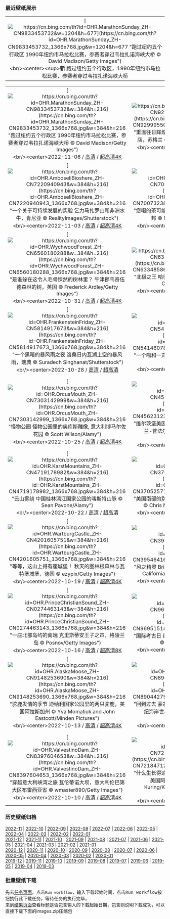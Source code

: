 ### 最近壁纸展示
||
|:---:|
|[![https://cn.bing.com/th?id=OHR.MarathonSunday_ZH-CN9833453732&w=1204&h=677](https://cn.bing.com/th?id=OHR.MarathonSunday_ZH-CN9833453732_1366x768.jpg&w=1204&h=677 "跑过纽约五个行政区&#10;1990年纽约市马拉松比赛，参赛者穿过韦拉扎诺海峡大桥&#10;© David Madison/Getty Images")](https://cn.bing.com/search?q=%e9%a9%ac%e6%8b%89%e6%9d%be&form=hpcapt&mkt=zh-cn&filters=HpDate:"20221105_1600")<br/><center><sup>**新**</sup>&nbsp;跑过纽约五个行政区，1990年纽约市马拉松比赛，参赛者穿过韦拉扎诺海峡大桥<center/>|

||||
|:---:|:---:|:---:|
|[![https://cn.bing.com/th?id=OHR.MarathonSunday_ZH-CN9833453732&w=384&h=216](https://cn.bing.com/th?id=OHR.MarathonSunday_ZH-CN9833453732_1366x768.jpg&w=384&h=216 "跑过纽约五个行政区&#10;1990年纽约市马拉松比赛，参赛者穿过韦拉扎诺海峡大桥&#10;© David Madison/Getty Images")](https://cn.bing.com/search?q=%e9%a9%ac%e6%8b%89%e6%9d%be&form=hpcapt&mkt=zh-cn&filters=HpDate:"20221105_1600")<br/><center>2022-11-06 / [高清](https://cn.bing.com/th?id=OHR.MarathonSunday_ZH-CN9833453732_1920x1200.jpg&w=1920&h=1200) / [超高清4K](https://cn.bing.com/th?id=OHR.MarathonSunday_ZH-CN9833453732_UHD.jpg&w=3840&h=2160)<center/>|[![https://cn.bing.com/th?id=OHR.Trossachs_ZH-CN9299955040&w=384&h=216](https://cn.bing.com/th?id=OHR.Trossachs_ZH-CN9299955040_1366x768.jpg&w=384&h=216 "重温往日辉煌&#10;阿赫雷湖畔的泰莫特罗萨克斯城堡酒店，苏格兰&#10;© Fortunato Gatto/eStock Photo")](https://cn.bing.com/search?q=%e8%8b%8f%e6%a0%bc%e5%85%b0%e6%96%af%e7%89%b9%e7%81%b5%e5%8c%ba&form=hpcapt&mkt=zh-cn&filters=HpDate:"20221104_1600")<br/><center>2022-11-05 / [高清](https://cn.bing.com/th?id=OHR.Trossachs_ZH-CN9299955040_1920x1200.jpg&w=1920&h=1200) / [超高清4K](https://cn.bing.com/th?id=OHR.Trossachs_ZH-CN9299955040_UHD.jpg&w=3840&h=2160)<center/>|[![https://cn.bing.com/th?id=OHR.PeytoIce_ZH-CN7517633327&w=384&h=216](https://cn.bing.com/th?id=OHR.PeytoIce_ZH-CN7517633327_1366x768.jpg&w=384&h=216 "落基山上碧玉腰带&#10;班夫国家公园的沛托湖，加拿大艾伯塔省&#10;© Ben Girardi/Cavan Images")](https://cn.bing.com/search?q=%e6%b2%9b%e6%89%98%e6%b9%96&form=hpcapt&mkt=zh-cn&filters=HpDate:"20221103_1600")<br/><center>2022-11-04 / [高清](https://cn.bing.com/th?id=OHR.PeytoIce_ZH-CN7517633327_1920x1200.jpg&w=1920&h=1200) / [超高清](https://cn.bing.com/th?id=OHR.PeytoIce_ZH-CN7517633327_UHD.jpg)<center/>|
|[![https://cn.bing.com/th?id=OHR.AmboseliBioshere_ZH-CN7220940943&w=384&h=216](https://cn.bing.com/th?id=OHR.AmboseliBioshere_ZH-CN7220940943_1366x768.jpg&w=384&h=216 "一个关于可持续发展的实验&#10;乞力马扎罗山和非洲水牛，肯尼亚&#10;© RealityImages/Shutterstock")](https://cn.bing.com/search?q=+%e5%ae%89%e6%b3%a2%e5%a1%9e%e5%88%a9%e5%9b%bd%e5%ae%b6%e5%85%ac%e5%9b%ad&form=hpcapt&mkt=zh-cn&filters=HpDate:"20221102_1600")<br/><center>2022-11-03 / [高清](https://cn.bing.com/th?id=OHR.AmboseliBioshere_ZH-CN7220940943_1920x1200.jpg&w=1920&h=1200) / [超高清4K](https://cn.bing.com/th?id=OHR.AmboseliBioshere_ZH-CN7220940943_UHD.jpg&w=3840&h=2160)<center/>|[![https://cn.bing.com/th?id=OHR.TeaPlantationsMunnar_ZH-CN7007323849&w=384&h=216](https://cn.bing.com/th?id=OHR.TeaPlantationsMunnar_ZH-CN7007323849_1366x768.jpg&w=384&h=216 "您喝的茶可能来自这里&#10;慕纳尔的茶园，印度喀拉拉邦&#10;© Mazur Travel/Shutterstock")](https://cn.bing.com/search?q=%e5%8d%b0%e5%ba%a6%e6%85%95%e7%ba%b3%e5%b0%94&form=hpcapt&mkt=zh-cn&filters=HpDate:"20221101_1600")<br/><center>2022-11-02 / [高清](https://cn.bing.com/th?id=OHR.TeaPlantationsMunnar_ZH-CN7007323849_1920x1200.jpg&w=1920&h=1200) / [超高清4K](https://cn.bing.com/th?id=OHR.TeaPlantationsMunnar_ZH-CN7007323849_UHD.jpg&w=3840&h=2160)<center/>|[![https://cn.bing.com/th?id=OHR.SmilingPunpkins2022_ZH-CN6763384812&w=384&h=216](https://cn.bing.com/th?id=OHR.SmilingPunpkins2022_ZH-CN6763384812_1366x768.jpg&w=384&h=216 "来一盏微笑的南瓜灯吗？&#10;神秘森林里木桌上的两个微笑的万圣节南瓜&#10;© sandsun/Getty Images")](https://cn.bing.com/search?q=%e4%b8%87%e5%9c%a3%e8%8a%82%e5%8d%97%e7%93%9c%e7%81%af&form=hpcapt&mkt=zh-cn&filters=HpDate:"20221031_1600")<br/><center>2022-11-01 / [高清](https://cn.bing.com/th?id=OHR.SmilingPunpkins2022_ZH-CN6763384812_1920x1200.jpg&w=1920&h=1200) / [超高清](https://cn.bing.com/th?id=OHR.SmilingPunpkins2022_ZH-CN6763384812_UHD.jpg)<center/>|
|[![https://cn.bing.com/th?id=OHR.WychwoodForest_ZH-CN6560180288&w=384&h=216](https://cn.bing.com/th?id=OHR.WychwoodForest_ZH-CN6560180288_1366x768.jpg&w=384&h=216 "是谁躲在这令人毛骨悚然的树林里？&#10;牛津郡韦奇伍德森林的树，英国&#10;© Frederick Ardley/Getty Images")](https://cn.bing.com/search?q=%e4%b8%87%e5%9c%a3%e8%8a%82&form=hpcapt&mkt=zh-cn&filters=HpDate:"20221030_1600")<br/><center>2022-10-31 / [高清](https://cn.bing.com/th?id=OHR.WychwoodForest_ZH-CN6560180288_1920x1200.jpg&w=1920&h=1200) / [超高清4K](https://cn.bing.com/th?id=OHR.WychwoodForest_ZH-CN6560180288_UHD.jpg&w=3840&h=2160)<center/>|[![https://cn.bing.com/th?id=OHR.SealRiver_ZH-CN6334858649&w=384&h=216](https://cn.bing.com/th?id=OHR.SealRiver_ZH-CN6334858649_1366x768.jpg&w=384&h=216 "北极之王&#10;哈德逊湾边缘的北极熊，加拿大&#10;© Sean Crane/Minden Pictures")](https://cn.bing.com/search?q=%e5%8c%97%e6%9e%81%e7%86%8a&form=hpcapt&mkt=zh-cn&filters=HpDate:"20221029_1600")<br/><center>2022-10-30 / [高清](https://cn.bing.com/th?id=OHR.SealRiver_ZH-CN6334858649_1920x1200.jpg&w=1920&h=1200) / [超高清4K](https://cn.bing.com/th?id=OHR.SealRiver_ZH-CN6334858649_UHD.jpg&w=3840&h=2160)<center/>|[![https://cn.bing.com/th?id=OHR.SeaAngel_ZH-CN6176844066&w=384&h=216](https://cn.bing.com/th?id=OHR.SeaAngel_ZH-CN6176844066_1366x768.jpg&w=384&h=216 "海洋天使&#10;海洋天使&#10;© Alexander Semenov Images/Shutterstock")](https://cn.bing.com/search?q=%e6%b5%b7%e6%b4%8b%e5%a4%a9%e4%bd%bf&form=hpcapt&mkt=zh-cn&filters=HpDate:"20221028_1600")<br/><center>2022-10-29 / [高清](https://cn.bing.com/th?id=OHR.SeaAngel_ZH-CN6176844066_1920x1200.jpg&w=1920&h=1200) / [超高清8K](https://cn.bing.com/th?id=OHR.SeaAngel_ZH-CN6176844066_UHD.jpg)<center/>|
|[![https://cn.bing.com/th?id=OHR.FrankensteinFriday_ZH-CN5814917673&w=384&h=216](https://cn.bing.com/th?id=OHR.FrankensteinFriday_ZH-CN5814917673_1366x768.jpg&w=384&h=216 "一个黑暗的暴风雨之夜&#10;洛桑日内瓦湖上空的暴风雨，瑞典&#10;© Suradech Singhanat/Shutterstock")](https://cn.bing.com/search?q=%e6%97%a5%e5%86%85%e7%93%a6%e6%b9%96&form=hpcapt&mkt=zh-cn&filters=HpDate:"20221027_1600")<br/><center>2022-10-28 / [高清](https://cn.bing.com/th?id=OHR.FrankensteinFriday_ZH-CN5814917673_1920x1200.jpg&w=1920&h=1200) / [超高清](https://cn.bing.com/th?id=OHR.FrankensteinFriday_ZH-CN5814917673_UHD.jpg)<center/>|[![https://cn.bing.com/th?id=OHR.BridgeofSighs_ZH-CN5414607871&w=384&h=216](https://cn.bing.com/th?id=OHR.BridgeofSighs_ZH-CN5414607871_1366x768.jpg&w=384&h=216 "一个吻和一声叹息&#10;意大利威尼斯的叹息桥&#10;© Doug Pearson/Alamy")](https://cn.bing.com/search?q=%e5%8f%b9%e6%81%af%e6%a1%a5&form=hpcapt&mkt=zh-cn&filters=HpDate:"20221026_1600")<br/><center>2022-10-27 / [高清](https://cn.bing.com/th?id=OHR.BridgeofSighs_ZH-CN5414607871_1920x1200.jpg&w=1920&h=1200) / [超高清4K](https://cn.bing.com/th?id=OHR.BridgeofSighs_ZH-CN5414607871_UHD.jpg&w=3840&h=2160)<center/>|[![https://cn.bing.com/th?id=OHR.BrockenSpecter_ZH-CN5278743909&w=384&h=216](https://cn.bing.com/th?id=OHR.BrockenSpecter_ZH-CN5278743909_1366x768.jpg&w=384&h=216 "山上的幽灵&#10;巴尔干中央国家公园的布罗肯现象，保加利亚&#10;© Maya Karkalicheva/Getty Images")](https://cn.bing.com/search?q=%e5%b8%83%e7%bd%97%e8%82%af%e7%8e%b0%e8%b1%a1&form=hpcapt&mkt=zh-cn&filters=HpDate:"20221025_1600")<br/><center>2022-10-26 / [高清](https://cn.bing.com/th?id=OHR.BrockenSpecter_ZH-CN5278743909_1920x1200.jpg&w=1920&h=1200) / [超高清4K](https://cn.bing.com/th?id=OHR.BrockenSpecter_ZH-CN5278743909_UHD.jpg&w=3840&h=2160)<center/>|
|[![https://cn.bing.com/th?id=OHR.OrcusMouth_ZH-CN7303142999&w=384&h=216](https://cn.bing.com/th?id=OHR.OrcusMouth_ZH-CN7303142999_1366x768.jpg&w=384&h=216 "怪物公园&#10;怪物公园里的奥库斯雕像, 意大利博马尔佐花园&#10;© Scott Wilson/Alamy")](https://cn.bing.com/search?q=%e6%84%8f%e5%a4%a7%e5%88%a9%e6%80%aa%e7%89%a9%e5%85%ac%e5%9b%ad&FORM=hpcapt&mkt=zh-cn&filters=HpDate:"20221024_1600")<br/><center>2022-10-25 / [高清](https://cn.bing.com/th?id=OHR.OrcusMouth_ZH-CN7303142999_1920x1200.jpg&w=1920&h=1200) / [超高清4K](https://cn.bing.com/th?id=OHR.OrcusMouth_ZH-CN7303142999_UHD.jpg&w=3840&h=2160)<center/>|[![https://cn.bing.com/th?id=OHR.MarienburgZell_ZH-CN4562312386&w=384&h=216](https://cn.bing.com/th?id=OHR.MarienburgZell_ZH-CN4562312386_1366x768.jpg&w=384&h=216 "维尔茨堡美因河畔的一座城堡&#10;玛利恩堡，德国莱茵兰-普法尔茨州采尔县附近&#10;© Eiben, Hans Georg/Alamy")](https://cn.bing.com/search?q=%e7%8e%9b%e5%88%a9%e6%81%a9%e5%a0%a1&form=hpcapt&mkt=zh-cn&filters=HpDate:"20221023_1600")<br/><center>2022-10-24 / [高清](https://cn.bing.com/th?id=OHR.MarienburgZell_ZH-CN4562312386_1920x1200.jpg&w=1920&h=1200) / [超高清4K](https://cn.bing.com/th?id=OHR.MarienburgZell_ZH-CN4562312386_UHD.jpg&w=3840&h=2160)<center/>|[![https://cn.bing.com/th?id=OHR.Knobbelzwaan_ZH-CN4850245302&w=384&h=216](https://cn.bing.com/th?id=OHR.Knobbelzwaan_ZH-CN4850245302_1366x768.jpg&w=384&h=216 "疣鼻天鹅&#10;疣鼻天鹅，荷兰瓦尔肯霍斯特自然保护区&#10;© David Pattyn/Minden Pictures")](https://cn.bing.com/search?q=%e7%96%a3%e9%bc%bb%e5%a4%a9%e9%b9%85&form=hpcapt&mkt=zh-cn&filters=HpDate:"20221022_1600")<br/><center>2022-10-23 / [高清](https://cn.bing.com/th?id=OHR.Knobbelzwaan_ZH-CN4850245302_1920x1200.jpg&w=1920&h=1200) / [超高清4K](https://cn.bing.com/th?id=OHR.Knobbelzwaan_ZH-CN4850245302_UHD.jpg&w=3840&h=2160)<center/>|
|[![https://cn.bing.com/th?id=OHR.KarstMountains_ZH-CN4719178982&w=384&h=216](https://cn.bing.com/th?id=OHR.KarstMountains_ZH-CN4719178982_1366x768.jpg&w=384&h=216 "云山雾绕&#10;中国桂林漓江国家公园的喀斯特山脉&#10;© Sean Pavone/Alamy")](https://cn.bing.com/search?q=%e6%a1%82%e6%9e%97%e6%bc%93%e6%b1%9f%e9%a3%8e%e6%99%af%e5%8c%ba&form=hpcapt&mkt=zh-cn&filters=HpDate:"20221021_1600")<br/><center>2022-10-22 / [高清](https://cn.bing.com/th?id=OHR.KarstMountains_ZH-CN4719178982_1920x1200.jpg&w=1920&h=1200) / [超高清](https://cn.bing.com/th?id=OHR.KarstMountains_ZH-CN4719178982_UHD.jpg)<center/>|[![https://cn.bing.com/th?id=OHR.GeorgiaCypress_ZH-CN3705257154&w=384&h=216](https://cn.bing.com/th?id=OHR.GeorgiaCypress_ZH-CN3705257154_1366x768.jpg&w=384&h=216 "美国南部的别样秋景&#10;秋季的落羽杉，美国佐治亚州&#10;© Chris Moore/Tandem Stills + Motion")](https://cn.bing.com/search?q=%e8%90%bd%e7%be%bd%e6%9d%89&form=hpcapt&mkt=zh-cn&filters=HpDate:"20221020_1600")<br/><center>2022-10-21 / [高清](https://cn.bing.com/th?id=OHR.GeorgiaCypress_ZH-CN3705257154_1920x1200.jpg&w=1920&h=1200) / [超高清4K](https://cn.bing.com/th?id=OHR.GeorgiaCypress_ZH-CN3705257154_UHD.jpg&w=3840&h=2160)<center/>|[![https://cn.bing.com/th?id=OHR.SlothDay_ZH-CN4945330735&w=384&h=216](https://cn.bing.com/th?id=OHR.SlothDay_ZH-CN4945330735_1366x768.jpg&w=384&h=216 "到哪都挂着&#10;塔拉曼卡旧港的霍氏树懒母子，哥斯达黎加&#10;© Suzi Eszterhas/Minden Pictures")](https://cn.bing.com/search?q=%e9%9c%8d%e6%b0%8f%e6%a0%91%e6%87%92&FORM=hpcapt&mkt=zh-cn&filters=HpDate:"20221019_1600")<br/><center>2022-10-20 / [高清](https://cn.bing.com/th?id=OHR.SlothDay_ZH-CN4945330735_1920x1200.jpg&w=1920&h=1200) / [超高清4K](https://cn.bing.com/th?id=OHR.SlothDay_ZH-CN4945330735_UHD.jpg&w=3840&h=2160)<center/>|
|[![https://cn.bing.com/th?id=OHR.WartburgCastle_ZH-CN4201605751&w=384&h=216](https://cn.bing.com/th?id=OHR.WartburgCastle_ZH-CN4201605751_1366x768.jpg&w=384&h=216 "等等，这山上得有座城堡！&#10;秋天的图林根森林与瓦特堡城堡，德国&#10;© ezypix/Getty Images")](https://cn.bing.com/search?q=%e7%93%a6%e7%89%b9%e5%a0%a1%e5%9f%8e%e5%a0%a1&form=hpcapt&mkt=zh-cn&filters=HpDate:"20221018_1600")<br/><center>2022-10-19 / [高清](https://cn.bing.com/th?id=OHR.WartburgCastle_ZH-CN4201605751_1920x1200.jpg&w=1920&h=1200) / [超高清4K](https://cn.bing.com/th?id=OHR.WartburgCastle_ZH-CN4201605751_UHD.jpg&w=3840&h=2160)<center/>|[![https://cn.bing.com/th?id=OHR.BridalVeilFalls_ZH-CN3954641670&w=384&h=216](https://cn.bing.com/th?id=OHR.BridalVeilFalls_ZH-CN3954641670_1366x768.jpg&w=384&h=216 "风之精灵&#10;Bridalveil Fall, Yosemite National Park, California&#10;© Jeff Foott/Minden Pictures")](https://cn.bing.com/search?q=%e7%ba%a6%e5%a1%9e%e7%b1%b3%e8%92%82+%e6%96%b0%e5%a8%98%e9%9d%a2%e7%ba%b1%e7%80%91%e5%b8%83&form=hpcapt&mkt=zh-cn&filters=HpDate:"20221017_1600")<br/><center>2022-10-18 / [高清](https://cn.bing.com/th?id=OHR.BridalVeilFalls_ZH-CN3954641670_1920x1200.jpg&w=1920&h=1200) / [超高清4K](https://cn.bing.com/th?id=OHR.BridalVeilFalls_ZH-CN3954641670_UHD.jpg&w=3840&h=2160)<center/>|[![https://cn.bing.com/th?id=OHR.SwedenOwl_ZH-CN6960032096&w=384&h=216](https://cn.bing.com/th?id=OHR.SwedenOwl_ZH-CN6960032096_1366x768.jpg&w=384&h=216 "“长耳”猫头鹰&#10;捷克共和国波希米亚-摩拉维亚高地的长耳鸮&#10;© Ondrej Prosicky/Alamy")](https://cn.bing.com/search?q=%e9%95%bf%e8%80%b3%e9%b8%ae&form=hpcapt&mkt=zh-cn&filters=HpDate:"20221016_1600")<br/><center>2022-10-17 / [高清](https://cn.bing.com/th?id=OHR.SwedenOwl_ZH-CN6960032096_1920x1200.jpg&w=1920&h=1200) / [超高清4K](https://cn.bing.com/th?id=OHR.SwedenOwl_ZH-CN6960032096_UHD.jpg&w=3840&h=2160)<center/>|
|[![https://cn.bing.com/th?id=OHR.PrinceChristianSound_ZH-CN0274463143&w=384&h=216](https://cn.bing.com/th?id=OHR.PrinceChristianSound_ZH-CN0274463143_1366x768.jpg&w=384&h=216 "一座北部岛屿的南端&#10;克里斯蒂安王子之声，格陵兰岛&#10;© Posnov/Getty Images")](https://cn.bing.com/search?q=%e6%a0%bc%e9%99%b5%e5%85%b0%e5%b2%9b&form=hpcapt&mkt=zh-cn&filters=HpDate:"20221015_1600")<br/><center>2022-10-16 / [高清](https://cn.bing.com/th?id=OHR.PrinceChristianSound_ZH-CN0274463143_1920x1200.jpg&w=1920&h=1200) / [超高清8K](https://cn.bing.com/th?id=OHR.PrinceChristianSound_ZH-CN0274463143_UHD.jpg)<center/>|[![https://cn.bing.com/th?id=OHR.NaqsheRustam_ZH-CN9695151436&w=384&h=216](https://cn.bing.com/th?id=OHR.NaqsheRustam_ZH-CN9695151436_1366x768.jpg&w=384&h=216 "国际考古日&#10;纳克什鲁斯塔姆遗址，伊朗波斯波利斯&#10;© mshirani/Shutterstock")](https://cn.bing.com/search?q=%e6%b3%a2%e6%96%af%e6%b3%a2%e5%88%a9%e6%96%af&form=hpcapt&mkt=zh-cn&filters=HpDate:"20221014_1600")<br/><center>2022-10-15 / [高清](https://cn.bing.com/th?id=OHR.NaqsheRustam_ZH-CN9695151436_1920x1200.jpg&w=1920&h=1200) / [超高清4K](https://cn.bing.com/th?id=OHR.NaqsheRustam_ZH-CN9695151436_UHD.jpg&w=3840&h=2160)<center/>|[![https://cn.bing.com/th?id=OHR.RioArazas_ZH-CN9451571402&w=384&h=216](https://cn.bing.com/th?id=OHR.RioArazas_ZH-CN9451571402_1366x768.jpg&w=384&h=216 "通往伊比利亚的门户&#10;奥尔德萨和佩尔迪多山国家公园里的瀑布，西班牙比利牛斯山脉&#10;© David Santiago Garcia/Cavan Images")](https://cn.bing.com/search?q=%e5%a5%a5%e5%b0%94%e5%be%b7%e8%90%a8%e5%92%8c%e4%bd%a9%e5%b0%94%e8%bf%aa%e5%a4%9a%e5%b1%b1%e5%9b%bd%e5%ae%b6%e5%85%ac%e5%9b%ad&form=hpcapt&mkt=zh-cn&filters=HpDate:"20221013_1600")<br/><center>2022-10-14 / [高清](https://cn.bing.com/th?id=OHR.RioArazas_ZH-CN9451571402_1920x1200.jpg&w=1920&h=1200) / [超高清4K](https://cn.bing.com/th?id=OHR.RioArazas_ZH-CN9451571402_UHD.jpg&w=3840&h=2160)<center/>|
|[![https://cn.bing.com/th?id=OHR.AlaskaMoose_ZH-CN9148253690&w=384&h=216](https://cn.bing.com/th?id=OHR.AlaskaMoose_ZH-CN9148253690_1366x768.jpg&w=384&h=216 "驼鹿发情的季节&#10;迪纳利国家公园里的两只驼鹿，美国阿拉斯加州&#10;© Yva Momatiuk and John Eastcott/Minden Pictures")](https://cn.bing.com/search?q=%e9%a9%bc%e9%b9%bf&form=hpcapt&mkt=zh-cn&filters=HpDate:"20221012_1600")<br/><center>2022-10-13 / [高清](https://cn.bing.com/th?id=OHR.AlaskaMoose_ZH-CN9148253690_1920x1200.jpg&w=1920&h=1200) / [超高清4K](https://cn.bing.com/th?id=OHR.AlaskaMoose_ZH-CN9148253690_UHD.jpg&w=3840&h=2160)<center/>|[![https://cn.bing.com/th?id=OHR.AmmoniteGraveyard_ZH-CN8904427525&w=384&h=216](https://cn.bing.com/th?id=OHR.AmmoniteGraveyard_ZH-CN8904427525_1366x768.jpg&w=384&h=216 "回到过去&#10;蒙茅斯海滩的菊石路面，英国多塞特侏罗纪海岸世界遗产地&#10;© AWL Images/Danita Delimont")](https://cn.bing.com/search?q=%e4%be%8f%e7%bd%97%e7%ba%aa%e6%b5%b7%e5%b2%b8&form=hpcapt&mkt=zh-cn&filters=HpDate:"20221011_1600")<br/><center>2022-10-12 / [高清](https://cn.bing.com/th?id=OHR.AmmoniteGraveyard_ZH-CN8904427525_1920x1200.jpg&w=1920&h=1200) / [超高清4K](https://cn.bing.com/th?id=OHR.AmmoniteGraveyard_ZH-CN8904427525_UHD.jpg&w=3840&h=2160)<center/>|[![https://cn.bing.com/th?id=OHR.TortulaMoss_ZH-CN8695265186&w=384&h=216](https://cn.bing.com/th?id=OHR.TortulaMoss_ZH-CN8695265186_1366x768.jpg&w=384&h=216 "放大镜下的墙藓&#10;带着闪闪发光水滴的泛生墙藓, 荷兰&#10;© Arjan Troost/Minden Pictures")](https://cn.bing.com/search?q=%e6%b3%9b%e7%94%9f%e5%a2%99%e8%97%93&form=hpcapt&mkt=zh-cn&filters=HpDate:"20221010_1600")<br/><center>2022-10-11 / [高清](https://cn.bing.com/th?id=OHR.TortulaMoss_ZH-CN8695265186_1920x1200.jpg&w=1920&h=1200) / [超高清4K](https://cn.bing.com/th?id=OHR.TortulaMoss_ZH-CN8695265186_UHD.jpg&w=3840&h=2160)<center/>|
|[![https://cn.bing.com/th?id=OHR.ValvestinoDam_ZH-CN8397604653&w=384&h=216](https://cn.bing.com/th?id=OHR.ValvestinoDam_ZH-CN8397604653_1366x768.jpg&w=384&h=216 "穿越意大利峡湾之旅&#10;瓦伦蒂诺大坝，意大利伦巴第大区布雷西亚省&#10;© wmaster890/Getty Images")](https://cn.bing.com/search?q=%e7%93%a6%e4%bc%a6%e8%92%82%e8%af%ba%e5%85%ac%e5%9b%ad&form=hpcapt&mkt=zh-cn&filters=HpDate:"20221009_1600")<br/><center>2022-10-10 / [高清](https://cn.bing.com/th?id=OHR.ValvestinoDam_ZH-CN8397604653_1920x1200.jpg&w=1920&h=1200) / [超高清4K](https://cn.bing.com/th?id=OHR.ValvestinoDam_ZH-CN8397604653_UHD.jpg&w=3840&h=2160)<center/>|[![https://cn.bing.com/th?id=OHR.ChukchiSea_ZH-CN7218471261&w=384&h=216](https://cn.bing.com/th?id=OHR.ChukchiSea_ZH-CN7218471261_1366x768.jpg&w=384&h=216 "什么生长得这样茂盛？&#10;楚科奇海的浮游植物水华，美国阿拉斯加州海岸附近&#10;© Norman Kuring/Kathryn Hansen/U.S. Geological Survey/NASA")](https://cn.bing.com/search?q=%e6%b5%ae%e6%b8%b8%e6%a4%8d%e7%89%a9%e6%b0%b4%e5%8d%8e&form=hpcapt&mkt=zh-cn&filters=HpDate:"20221008_1600")<br/><center>2022-10-09 / [高清](https://cn.bing.com/th?id=OHR.ChukchiSea_ZH-CN7218471261_1920x1200.jpg&w=1920&h=1200) / [超高清4K](https://cn.bing.com/th?id=OHR.ChukchiSea_ZH-CN7218471261_UHD.jpg&w=3840&h=2160)<center/>|[![https://cn.bing.com/th?id=OHR.GlassOctopus_ZH-CN6853414529&w=384&h=216](https://cn.bing.com/th?id=OHR.GlassOctopus_ZH-CN6853414529_1366x768.jpg&w=384&h=216 "透明的头足类动物&#10;佛得角附近大西洋中的玻璃章鱼&#10;© Solvin Zankl/Minden Pictures")](https://cn.bing.com/search?q=%e7%8e%bb%e7%92%83%e7%ab%a0%e9%b1%bc&form=hpcapt&mkt=zh-cn&filters=HpDate:"20221007_1600")<br/><center>2022-10-08 / [高清](https://cn.bing.com/th?id=OHR.GlassOctopus_ZH-CN6853414529_1920x1200.jpg&w=1920&h=1200) / [超高清4K](https://cn.bing.com/th?id=OHR.GlassOctopus_ZH-CN6853414529_UHD.jpg&w=3840&h=2160)<center/>|


### 历史壁纸归档
[2022-11](views/2022/2022-11.md) | [2022-10](views/2022/2022-10.md) | [2022-09](views/2022/2022-09.md) | [2022-08](views/2022/2022-08.md) | [2022-07](views/2022/2022-07.md) | [2022-06](views/2022/2022-06.md) | [2022-05](views/2022/2022-05.md) | [2022-04](views/2022/2022-04.md) | [2022-03](views/2022/2022-03.md) | [2022-02](views/2022/2022-02.md) | [2022-01](views/2022/2022-01.md)  
[2021-12](views/2021/2021-12.md) | [2021-11](views/2021/2021-11.md) | [2021-10](views/2021/2021-10.md) | [2021-09](views/2021/2021-09.md) | [2021-08](views/2021/2021-08.md) | [2021-07](views/2021/2021-07.md) | [2021-06](views/2021/2021-06.md) | [2021-05](views/2021/2021-05.md) | [2021-04](views/2021/2021-04.md) | [2021-03](views/2021/2021-03.md) | [2021-02](views/2021/2021-02.md) | [2021-01](views/2021/2021-01.md)  
[2020-12](views/2020/2020-12.md) | [2020-11](views/2020/2020-11.md) | [2020-10](views/2020/2020-10.md) | [2020-09](views/2020/2020-09.md) | [2020-08](views/2020/2020-08.md) | [2020-07](views/2020/2020-07.md) | [2020-06](views/2020/2020-06.md) | [2020-05](views/2020/2020-05.md) | [2020-04](views/2020/2020-04.md) | [2020-03](views/2020/2020-03.md) | [2020-02](views/2020/2020-02.md) | [2020-01](views/2020/2020-01.md)  
[2019-12](views/2019/2019-12.md) | [2019-11](views/2019/2019-11.md) | [2019-10](views/2019/2019-10.md) | [2019-09](views/2019/2019-09.md) | [2019-08](views/2019/2019-08.md) | [2019-07](views/2019/2019-07.md) | [2019-06](views/2019/2019-06.md) | [2019-05](views/2019/2019-05.md) | [2019-04](views/2019/2019-04.md) | [2019-03](views/2019/2019-03.md)


### 批量壁纸下载
先去[任务页面](https://github.com/wefashe/image-save/actions/workflows/mydown.yml)，点击`Run workflow`，输入下载起始时间，点击<kbd>Run workflow</kbd>按钮执行此下载任务，等待任务的执行完毕，  
来到[结果页面](https://github.com/wefashe/image-save/releases/tag/down_zip_tag)查看标题是否包含输入的下载起始日期，包含则说明下载成功，可以直接下载下面的images.zip压缩包  
